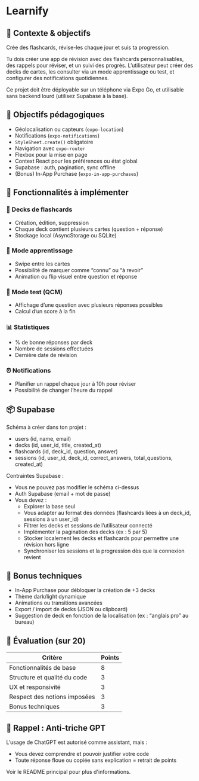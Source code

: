 # Learnify

## 🎯 Contexte & objectifs
Crée des flashcards, révise-les chaque jour et suis ta progression.

Tu dois créer une app de révision avec des flashcards personnalisables, des rappels pour réviser, et un suivi des progrès. L’utilisateur peut créer des decks de cartes, les consulter via un mode apprentissage ou test, et configurer des notifications quotidiennes.

Ce projet doit être déployable sur un téléphone via Expo Go, et utilisable sans backend lourd (utilisez Supabase à la base).

## 🧠 Objectifs pédagogiques
- Géolocalisation ou capteurs (`expo-location`)
- Notifications (`expo-notifications`)
- `StyleSheet.create()` obligatoire
- Navigation avec `expo-router`
- Flexbox pour la mise en page
- Context React pour les préférences ou état global
- Supabase : auth, pagination, sync offline
- (Bonus) In-App Purchase (`expo-in-app-purchases`)

## 🔧 Fonctionnalités à implémenter
### 📖 Decks de flashcards
- Création, édition, suppression
- Chaque deck contient plusieurs cartes (question + réponse)
- Stockage local (AsyncStorage ou SQLite)

### 🧠 Mode apprentissage
- Swipe entre les cartes
- Possibilité de marquer comme “connu” ou “à revoir”
- Animation ou flip visuel entre question et réponse

### 📝 Mode test (QCM)
- Affichage d’une question avec plusieurs réponses possibles
- Calcul d’un score à la fin

### 📊 Statistiques
- % de bonne réponses par deck
- Nombre de sessions effectuées
- Dernière date de révision

### ⏰ Notifications
- Planifier un rappel chaque jour à 10h pour réviser
- Possibilité de changer l’heure du rappel

## 📦 Supabase
Schéma à créer dans ton projet :
- users (id, name, email)
- decks (id, user_id, title, created_at)
- flashcards (id, deck_id, question, answer)
- sessions (id, user_id, deck_id, correct_answers, total_questions, created_at)

Contraintes Supabase :
- Vous ne pouvez pas modifier le schéma ci-dessus
- Auth Supabase (email + mot de passe)
- Vous devez :
  - Explorer la base seul
  - Vous adapter au format des données (flashcards liées à un deck_id, sessions à un user_id)
  - Filtrer les decks et sessions de l’utilisateur connecté
  - Implémenter la pagination des decks (ex : 5 par 5)
  - Stocker localement les decks et flashcards pour permettre une révision hors ligne
  - Synchroniser les sessions et la progression dès que la connexion revient

## 🎁 Bonus techniques
- In-App Purchase pour débloquer la création de +3 decks
- Thème dark/light dynamique
- Animations ou transitions avancées
- Export / import de decks (JSON ou clipboard)
- Suggestion de deck en fonction de la localisation (ex : “anglais pro” au bureau)

## 🧪 Évaluation (sur 20)

| Critère                         | Points |
|---------------------------------|--------|
| Fonctionnalités de base         | 8      |
| Structure et qualité du code    | 3      |
| UX et responsivité              | 3      |
| Respect des notions imposées    | 3      |
| Bonus techniques                | 3      |

## 🧠 Rappel : Anti-triche GPT
L’usage de ChatGPT est autorisé comme assistant, mais :
- Vous devez comprendre et pouvoir justifier votre code
- Toute réponse floue ou copiée sans explication = retrait de points

Voir le README principal pour plus d'informations.